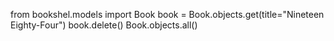 from bookshel.models import Book
book = Book.objects.get(title="Nineteen Eighty-Four")
book.delete()
Book.objects.all()